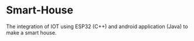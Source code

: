 # Smart-House
The integration of IOT using ESP32 (C++) and android application (Java) to make a smart house.
